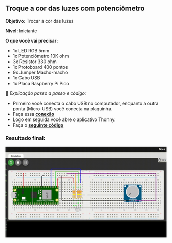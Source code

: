 ## Troque a cor das luzes com potenciômetro
**Objetivo:** Trocar a cor das luzes

**Nível:** Iniciante  

**O que você vai precisar:**
- 1x LED RGB 5mm
- 1x Potenciômetro 10K ohm
- 3x Resistor 330 ohm
- 1x Protoboard 400 pontos
- 9x Jumper Macho-macho
- 1x Cabo USB
- 1x Placa Raspberry Pi Pico


📘 *Explicação passo a passo e código:*
- Primeiro você conecta o cabo USB no computador, enquanto a outra ponta (Micro-USB) você conecta na plaquinha.
- Faça essa **[conexão](./assets/trocando-luz.png)**
- Logo em seguida você abre o aplicativo Thonny.
- Faça o **[seguinte código](./src/trocar-cor.py)**
### Resultado final:
![alt text](./assets/trocando-luz-potenciometro.gif)